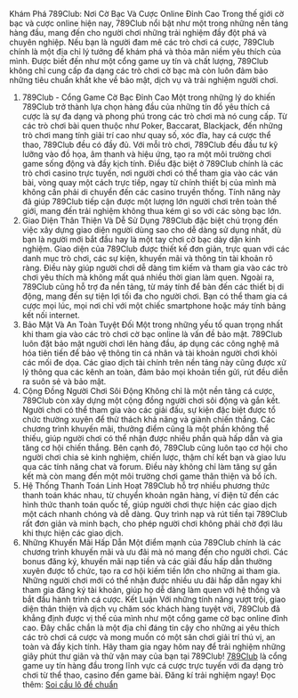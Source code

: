 Khám Phá 789Club: Nơi Cờ Bạc Và Cược Online Đỉnh Cao
Trong thế giới cờ bạc và cược online hiện nay, 789Club nổi bật như một trong những nền tảng hàng đầu, mang đến cho người chơi những trải nghiệm đầy đột phá và chuyên nghiệp. Nếu bạn là người đam mê các trò chơi cá cược, 789Club chính là một địa chỉ lý tưởng để khám phá và thỏa mãn niềm yêu thích của mình. Được biết đến như một cổng game uy tín và chất lượng, 789Club không chỉ cung cấp đa dạng các trò chơi cờ bạc mà còn luôn đảm bảo những tiêu chuẩn khắt khe về bảo mật, dịch vụ và trải nghiệm người chơi.
1. 789Club - Cổng Game Cờ Bạc Đỉnh Cao
Một trong những lý do khiến 789Club trở thành lựa chọn hàng đầu của những tín đồ yêu thích cá cược là sự đa dạng và phong phú trong các trò chơi mà nó cung cấp. Từ các trò chơi bài quen thuộc như Poker, Baccarat, Blackjack, đến những trò chơi mang tính giải trí cao như quay số, xóc đĩa, hay cá cược thể thao, 789Club đều có đầy đủ. Với mỗi trò chơi, 789Club đều đầu tư kỹ lưỡng vào đồ họa, âm thanh và hiệu ứng, tạo ra một môi trường chơi game sống động và đầy kịch tính.
Điều đặc biệt ở 789Club chính là các trò chơi casino trực tuyến, nơi người chơi có thể tham gia vào các ván bài, vòng quay một cách trực tiếp, ngay từ chính thiết bị của mình mà không cần phải di chuyển đến các casino truyền thống. Tính năng này đã giúp 789Club tiếp cận được một lượng lớn người chơi trên toàn thế giới, mang đến trải nghiệm không thua kém gì so với các sòng bạc lớn.
2. Giao Diện Thân Thiện Và Dễ Sử Dụng
789Club đặc biệt chú trọng đến việc xây dựng giao diện người dùng sao cho dễ dàng sử dụng nhất, dù bạn là người mới bắt đầu hay là một tay chơi cờ bạc dày dặn kinh nghiệm. Giao diện của 789Club được thiết kế đơn giản, trực quan với các danh mục trò chơi, các sự kiện, khuyến mãi và thông tin tài khoản rõ ràng. Điều này giúp người chơi dễ dàng tìm kiếm và tham gia vào các trò chơi yêu thích mà không mất quá nhiều thời gian làm quen.
Ngoài ra, 789Club cũng hỗ trợ đa nền tảng, từ máy tính để bàn đến các thiết bị di động, mang đến sự tiện lợi tối đa cho người chơi. Bạn có thể tham gia cá cược mọi lúc, mọi nơi chỉ với một chiếc smartphone hoặc máy tính bảng kết nối internet.
3. Bảo Mật Và An Toàn Tuyệt Đối
Một trong những yếu tố quan trọng nhất khi tham gia vào các trò chơi cờ bạc online là vấn đề bảo mật. 789Club luôn đặt bảo mật người chơi lên hàng đầu, áp dụng các công nghệ mã hóa tiên tiến để bảo vệ thông tin cá nhân và tài khoản người chơi khỏi các mối đe dọa. Các giao dịch tài chính trên nền tảng này cũng được xử lý thông qua các kênh an toàn, đảm bảo mọi khoản tiền gửi, rút đều diễn ra suôn sẻ và bảo mật.
4. Cộng Đồng Người Chơi Sôi Động
Không chỉ là một nền tảng cá cược, 789Club còn xây dựng một cộng đồng người chơi sôi động và gắn kết. Người chơi có thể tham gia vào các giải đấu, sự kiện đặc biệt được tổ chức thường xuyên để thử thách khả năng và giành chiến thắng. Các chương trình khuyến mãi, thưởng điểm cũng là một phần không thể thiếu, giúp người chơi có thể nhận được nhiều phần quà hấp dẫn và gia tăng cơ hội chiến thắng.
Bên cạnh đó, 789Club cũng luôn tạo cơ hội cho người chơi chia sẻ kinh nghiệm, chiến lược, thậm chí kết bạn và giao lưu qua các tính năng chat và forum. Điều này không chỉ làm tăng sự gắn kết mà còn mang đến một môi trường chơi game thân thiện và bổ ích.
5. Hệ Thống Thanh Toán Linh Hoạt
789Club hỗ trợ nhiều phương thức thanh toán khác nhau, từ chuyển khoản ngân hàng, ví điện tử đến các hình thức thanh toán quốc tế, giúp người chơi thực hiện các giao dịch một cách nhanh chóng và dễ dàng. Quy trình nạp và rút tiền tại 789Club rất đơn giản và minh bạch, cho phép người chơi không phải chờ đợi lâu khi thực hiện các giao dịch.
6. Những Khuyến Mãi Hấp Dẫn
Một điểm mạnh của 789Club chính là các chương trình khuyến mãi và ưu đãi mà nó mang đến cho người chơi. Các bonus đăng ký, khuyến mãi nạp tiền và các giải đấu hấp dẫn thường xuyên được tổ chức, tạo ra cơ hội kiếm tiền lớn cho những ai tham gia. Những người chơi mới có thể nhận được nhiều ưu đãi hấp dẫn ngay khi tham gia đăng ký tài khoản, giúp họ dễ dàng làm quen với hệ thống và bắt đầu hành trình cá cược.
Kết Luận
Với những tính năng vượt trội, giao diện thân thiện và dịch vụ chăm sóc khách hàng tuyệt vời, 789Club đã khẳng định được vị thế của mình như một cổng game cờ bạc online đỉnh cao. Đây chắc chắn là một địa chỉ đáng tin cậy cho những ai yêu thích các trò chơi cá cược và mong muốn có một sân chơi giải trí thú vị, an toàn và đầy kịch tính. Hãy tham gia ngay hôm nay để trải nghiệm những giây phút thư giãn và thử vận may của bạn tại 789Club!
<a href=" https://789club.ooo/"> 789Club</a> là cổng game uy tín hàng đầu trong lĩnh vực cá cược trực tuyến với đa dạng trò chơi từ thể thao, casino đến game bài. Đăng kí trải nghiệm ngay!
Đọc thêm: <a href=" https://789club.ooo/soi-cau-lo-de-chuan-tips-cuoc-hay-giup-nhan-thuong-lon-2/">Soi cầu lô đề chuẩn</a>

